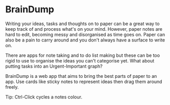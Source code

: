 # BrainDump

Writing your ideas, tasks and thoughts on to paper can be a great way to keep track of and process what's on your mind. However, paper notes are hard to edit, becoming messy and disorganised as time goes on. Paper can also be a pain to carry around and you don't always have a surface to write on.

There are apps for note taking and to do list making but these can be too rigid to use to organise the ideas you can't categorise yet. What about putting tasks into an Urgent-Important graph?

BrainDump is a web app that aims to bring the best parts of paper to an app. Use cards like sticky notes to represent ideas then drag them around freely.

Tip: Ctrl-Click cycles a notes colour.
